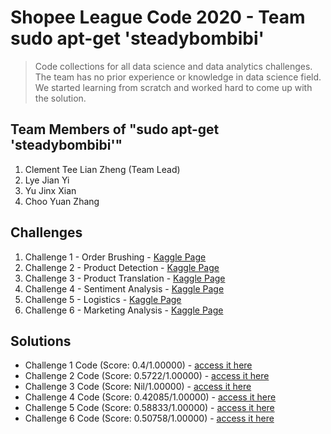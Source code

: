 # Shopee League Code 2020 - Team sudo apt-get 'steadybombibi'

> Code collections for all data science and data analytics challenges. The team has no prior experience or knowledge in data science field.
> We started learning from scratch and worked hard to come up with the solution.

## Team Members of "sudo apt-get 'steadybombibi'"

1. Clement Tee Lian Zheng (Team Lead)
2. Lye Jian Yi
3. Yu Jinx Xian
4. Choo Yuan Zhang

## Challenges

1. Challenge 1 - Order Brushing - [Kaggle Page](https://www.kaggle.com/c/shopee-product-detection-student)
2. Challenge 2 - Product Detection - [Kaggle Page](https://www.kaggle.com/c/shopee-product-detection-student)
3. Challenge 3 - Product Translation - [Kaggle Page](https://www.kaggle.com/c/student-shopee-code-league-product-translation)
4. Challenge 4 - Sentiment Analysis - [Kaggle Page](https://www.kaggle.com/c/student-shopee-code-league-sentiment-analysis)
5. Challenge 5 - Logistics - [Kaggle Page](https://www.kaggle.com/c/logistics-shopee-code-league)
6. Challenge 6 - Marketing Analysis - [Kaggle Page](https://www.kaggle.com/c/student-shopee-code-league-marketing-analytics)

## Solutions

- Challenge 1 Code (Score: 0.4/1.00000) - [access it here](<https://github.com/clement0010/shopee-league-code/tree/master/Order%20Brushing%20(Data%20Analytics)/Code>)
- Challenge 2 Code (Score: 0.5722/1.00000) - [access it here](<https://github.com/clement0010/shopee-league-code/tree/master/Product%20Detection%20(Image%20Classification)/Code>)
- Challenge 3 Code (Score: Nil/1.00000) - [access it here](https://github.com/clement0010/shopee-league-code/tree/master/Product%20Translation%20(NLP)/Code)
- Challenge 4 Code (Score: 0.42085/1.00000) - [access it here](<https://github.com/clement0010/shopee-league-code/tree/master/Title%20Translation%20(NLP)/Code>)
- Challenge 5 Code (Score: 0.58833/1.00000) - [access it here](<https://github.com/clement0010/shopee-league-code/tree/master/Logistics%20(Data%20Analytics)/Code>)
- Challenge 6 Code (Score: 0.50758/1.00000) - [access it here](<https://github.com/clement0010/shopee-league-code/tree/master/Marketing%20Analysis%20(Binary%20Classification)/Code>)
